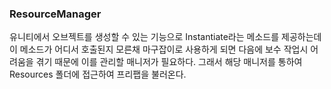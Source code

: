 ### ResourceManager

유니티에서 오브젝트를 생성할 수 있는 기능으로 Instantiate라는 메소드를 제공하는데 이 메소드가 어디서 호출된지 모른채 마구잡이로 사용하게 되면 다음에 보수 작업시 어려움을 겪기 때문에 이를 관리할 매니저가 필요하다. 그래서 해당 매니저를 통하여 Resources 폴더에 접근하여 프리팹을 불러온다.
